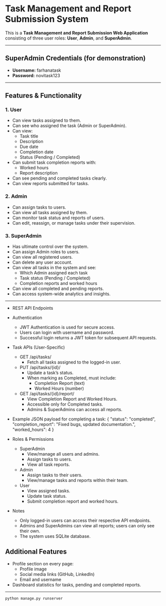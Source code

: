 # Task Management and Report Submission System

This is a **Task Management and Report Submission Web Application** consisting of three user roles: **User**, **Admin**, and **SuperAdmin**.  

---

## SuperAdmin Credentials (for demonstration)
* **Username:** farhanatask  
* **Password:** novitask123  

---

## Features & Functionality

### 1. User
* Can view tasks assigned to them.
* Can see who assigned the task (Admin or SuperAdmin).
* Can view:
  * Task title
  * Description
  * Due date
  * Completion date
  * Status (Pending / Completed)
* Can submit task completion reports with:
  * Worked hours
  * Report description
* Can see pending and completed tasks clearly.
* Can view reports submitted for tasks.

### 2. Admin
* Can assign tasks to users.
* Can view all tasks assigned by them.
* Can monitor task status and reports of users.
* Can edit, reassign, or manage tasks under their supervision.

### 3. SuperAdmin
* Has ultimate control over the system.
* Can assign Admin roles to users.
* Can view all registered users.
* Can delete any user account.
* Can view all tasks in the system and see:
  * Which Admin assigned each task
  * Task status (Pending / Completed)
  * Completion reports and worked hours
* Can view all completed and pending reports.
* Can access system-wide analytics and insights.

---
* REST API Endpoints

* Authentication
    * JWT Authentication is used for secure access.
    * Users can login with username and password.
    * Successful login returns a JWT token for subsequent API requests.

* Task APIs (User-Specific)
    * GET /api/tasks/
        * Fetch all tasks assigned to the logged-in user.
    * PUT /api/tasks/{id}/
        * Update a task’s status.
        * When marking as Completed, must include:
            * Completion Report (text)
            * Worked Hours (number)
    * GET /api/tasks/{id}/report/
        * View Completion Report and Worked Hours.
        * Accessible only for Completed tasks.
        * Admins & SuperAdmins can access all reports.

* Example JSON payload for completing a task:
    {
        "status": "completed",
        "completion_report": "Fixed bugs, updated documentation.",
        "worked_hours": 4
    }

* Roles & Permissions
    * SuperAdmin
        * View/manage all users and admins.
        * Assign tasks to users.
        * View all task reports.
    * Admin
        * Assign tasks to their users.
        * View/manage tasks and reports within their team.
    * User
        * View assigned tasks.
        * Update task status.
        * Submit completion report and worked hours.

* Notes
    * Only logged-in users can access their respective API endpoints.
    * Admins and SuperAdmins can view all reports; users can only see their own.
    * The system uses SQLite database.

## Additional Features
* Profile section on every page:
  * Profile image
  * Social media links (GitHub, LinkedIn)
  * Email and username
* Dashboard statistics for tasks, pending and completed reports.


---


  ```bash
  python manage.py runserver

